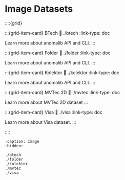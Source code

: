 # Image Datasets

::::{grid}

:::{grid-item-card} BTech
:link: ./btech
:link-type: doc

Learn more about anomalib API and CLI.
:::

:::{grid-item-card} Folder
:link: ./folder
:link-type: doc

Learn more about anomalib API and CLI.
:::

:::{grid-item-card} Kolektor
:link: ./kolektor
:link-type: doc

Learn more about anomalib API and CLI.
:::

:::{grid-item-card} MVTec 2D
:link: ./mvtec
:link-type: doc

Learn more about MVTec 2D dataset
:::

:::{grid-item-card} Visa
:link: ./visa
:link-type: doc

Learn more about Visa dataset.
:::

::::

```{toctree}
:caption: Image
:hidden:

./btech
./folder
./kolektor
./mvtec
./visa
```
